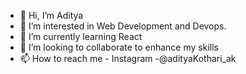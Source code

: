 - 👋 Hi, I’m Aditya
- 👀 I’m interested in Web Development and Devops.
- 🌱 I’m currently learning React 
- 💞️ I’m looking to collaborate to enhance my skills
- 📫 How to reach me - Instagram -@adityaKothari_ak

<!---
Aditya-Ak44/Aditya-Ak44 is a ✨ special ✨ repository because its `README.md` (this file) appears on your GitHub profile.
You can click the Preview link to take a look at your changes.
--->
